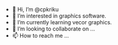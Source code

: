 - 👋 Hi, I’m @cpkriku
- 👀 I’m interested in graphics software.
- 🌱 I’m currently learning vecor graphics.
- 💞️ I’m looking to collaborate on ...
- 📫 How to reach me ...

<!---
cpkriku/cpkriku is a ✨ special ✨ repository because its `README.md` (this file) appears on your GitHub profile.
You can click the Preview link to take a look at your changes.
--->

